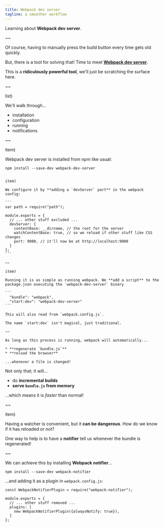 ```yaml
---
title: Webpack dev server
tagline: a smoother workflow
---
```


<div class="learn"></div>

Learning about **Webpack dev server**.

~~

Of course, having to manually press the build button every time gets old quickly.

But, there is a tool for solving that! Time to meet **[Webpack dev server](https://github.com/webpack/webpack-dev-server)**.

This is a **ridiculously powerful tool**, we'll just be scratching the surface here.

~~

list)

We'll walk through...

* installation
* configuration
* running
* notifications

~~

item)

Webpack dev server is installed from npm like usual:

```text
npm install --save-dev webpack-dev-server
```

~~~

item)

We configure it by **adding a `devServer` part** in the webpack config:

```
var path = require("path");

module.exports = {
  // ... other stuff excluded ...
  devServer: {
    contentBase: __dirname, // the root for the server
    watchContentBase: true, // so we reload if other stuff like CSS changes
    port: 9000, // it'll now be at http://localhost:9000
  }
};
```

~~

item)

Running it is as simple as running webpack. We **add a script** to the package.json executing the `webpack-dev-server` binary

```
  "bundle": "webpack",
  "start:dev": "webpack-dev-server"
```

This will also read from `webpack.config.js`.

The name `start:dev` isn't magical, just traditional.

~~

As long as this process is running, webpack will automatically... 

* **regenerate `bundle.js`**
* **reload the browser**

...whenever a file is changed!

~~~

Not only that; it will...

* do **incremental builds** 
* **serve `bundle.js` from memory**

...which means it is *faster* than normal!

~~

item)

Having a watcher is convenient, but it **can be dangerous**. How do we know if it has reloaded or not?

One way to help is to have a **notifier** tell us whenever the bundle is regenerated!

~~

We can achieve this by installing **Webpack notifier**...

```text
npm install --save-dev webpack-notifier
```

...and adding it as a plugin in `webpack.config.js`:

```
const WebpackNotifierPlugin = require("webpack-notifier");

module.exports = {
  // ... other stuff removed ...
  plugins: [
    new WebpackNotifierPlugin({alwaysNotify: true}),
  ]
};

```
